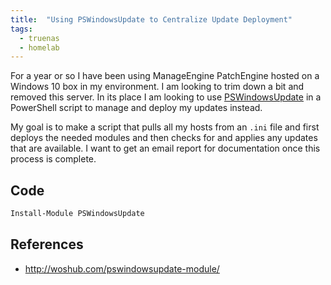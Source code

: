 ```yaml
---
title:  "Using PSWindowsUpdate to Centralize Update Deployment"
tags:
  - truenas
  - homelab
---
```

For a year or so I have been using ManageEngine PatchEngine hosted on a Windows 10 box in my environment. I am looking to trim down a bit and removed this server. In its place I am looking to use [PSWindowsUpdate](https://www.powershellgallery.com/packages/PSWindowsUpdate/2.0.0.4) in a PowerShell script to manage and deploy my updates instead.

My goal is to make a script that pulls all my hosts from an `.ini` file and first deploys the needed modules and then checks for and applies any updates that are available. I want to get an email report for documentation once this process is complete.

## Code
```powershell
Install-Module PSWindowsUpdate


```

## References
* http://woshub.com/pswindowsupdate-module/